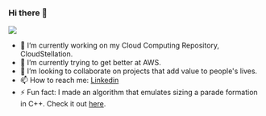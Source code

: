 ### Hi there 👋
![](https://komarev.com/ghpvc/?username=clemenkok)

- 🔭 I’m currently working on my Cloud Computing Repository, CloudStellation.
- 🌱 I’m currently trying to get better at AWS.
- 👯 I’m looking to collaborate on projects that add value to people's lives.
- 📫 How to reach me: [Linkedin](https://www.linkedin.com/in/clemenkok/)
- ⚡ Fun fact: I made an algorithm that emulates sizing a parade formation in C++. Check it out [here](https://github.com/clemenkok/Sizing-Algorithm).
